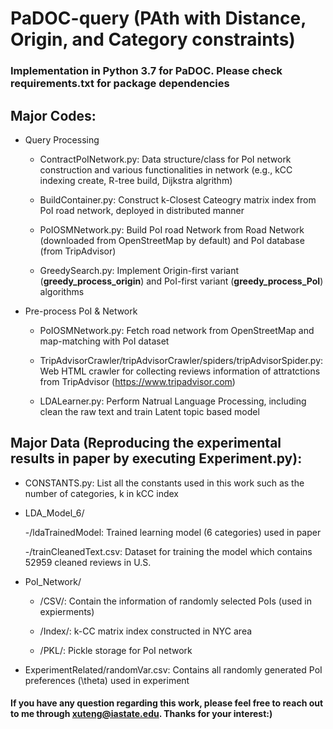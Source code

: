 # PaDOC-query (PAth with Distance, Origin, and Category constraints)

### Implementation in Python 3.7 for PaDOC. Please check requirements.txt for package dependencies

## Major Codes:

- Query Processing

  - ContractPoINetwork.py: Data structure/class for PoI network construction and various functionalities in network (e.g., kCC indexing create, R-tree build, Dijkstra algrithm)

  - BuildContainer.py: Construct k-Closest Cateogry matrix index from PoI road network, deployed in distributed manner

  - PoIOSMNetwork.py: Build PoI road Network from Road Network (downloaded from OpenStreetMap by default) and PoI database (from TripAdvisor)

  - GreedySearch.py: Implement Origin-first variant (**greedy_process_origin**) and PoI-first variant (**greedy_process_PoI**) algorithms

- Pre-process PoI & Network

  - PoIOSMNetwork.py: Fetch road network from OpenStreetMap and map-matching with PoI dataset
  
  - TripAdvisorCrawler/tripAdvisorCrawler/spiders/tripAdvisorSpider.py: Web HTML crawler for collecting reviews information of attratctions from TripAdvisor (https://www.tripadvisor.com)
  
  - LDALearner.py: Perform Natrual Language Processing, including clean the raw text and train Latent topic based model

## Major Data (Reproducing the experimental results in paper by executing Experiment.py):

  - CONSTANTS.py: List all the constants used in this work such as the number of categories, k in kCC index

  - LDA_Model_6/
    
    -/ldaTrainedModel: Trained learning model (6 categories) used in paper

    -/trainCleanedText.csv: Dataset for training the model which contains 52959 cleaned reviews in U.S. 
  
  - PoI_Network/
  
    - /CSV/: Contain the information of randomly selected PoIs (used in expierments) 
    
    - /Index/: k-CC matrix index constructed in NYC area
    
    - /PKL/: Pickle storage for PoI network
  
  - ExperimentRelated/randomVar.csv: Contains all randomly generated PoI preferences (\theta) used in experiment

#### If you have any question regarding this work, please feel free to reach out to me through xuteng@iastate.edu. Thanks for your interest:)
